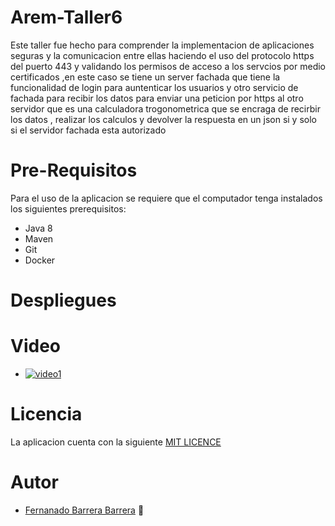 # Arem-Taller6

Este taller fue hecho para comprender la implementacion de aplicaciones seguras y la comunicacion entre ellas haciendo el uso del protocolo https del puerto 443 y validando los permisos de acceso a los servcios por medio certificados ,en este caso se tiene un server fachada que tiene la funcionalidad de login para auntenticar los usuarios y otro servicio de fachada para recibir los datos para enviar una peticion por https al otro servidor que es una calculadora trogonometrica que se encraga de recirbir los datos , realizar los calculos y devolver la respuesta en un json si y solo si el servidor fachada esta autorizado

# Pre-Requisitos

Para el uso de la aplicacion se requiere que el computador tenga instalados los siguientes prerequisitos:

   * Java 8
   * Maven
   * Git
   * Docker

# Despliegues


# Video
   * [![video1](https://yt-embed.herokuapp.com/embed?v=8Xg4aOs5HoM)](https://www.youtube.com/watch?v=8Xg4aOs5HoM)
   
# Licencia

La aplicacion cuenta con la siguiente [MIT LICENCE](https://github.com/fernando-b15/Arem-Taller6/blob/master/LICENSE) 

# Autor

   * [Fernanado Barrera Barrera](https://github.com/fernando-b15) :guitar:   
